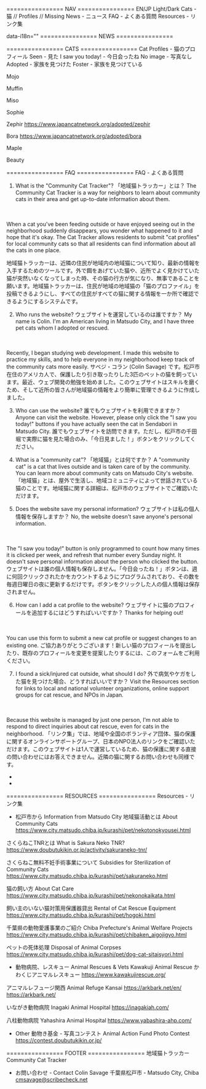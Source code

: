 ================ NAV ================
EN/JP
Light/Dark
Cats - 猫
// Profiles
// Missing
News - ニュース
FAQ - よくある質問
Resources - リンク集

data-i18n=""
================ NEWS ================


================ CATS ================
Cat Profiles - 猫のプロフィール 
Seen - 見た
I saw you today! - 今日会ったね
No image - 写真なし
Adopted - 家族を見つけた
Foster - 家族を見つけている

Mojo

Muffin

Miso

Sophie

Zephir
https://www.japancatnetwork.org/adopted/zephir

Bora
https://www.japancatnetwork.org/adopted/bora

Maple

Beauty

================ FAQ ================
FAQ - よくある質問


1. What is the "Community Cat Tracker"?
「地域猫トラッカー」とは？
The Community Cat Tracker is a way for neighbors to learn about community cats in their area and get up-to-date information about them.
</br>
</br>
When a cat you've been feeding outside or have enjoyed seeing out in the neighborhood suddenly disappears, you wonder what happened to it and hope that it's okay. The Cat Tracker allows residents to submit "cat profiles" for local community cats so that all residents can find information about all the cats in one place. 

地域猫トラッカーは、近隣の住民が地域内の地域猫について知り、最新の情報を入手するためのツールです。外で餌をあげていた猫や、近所でよく見かけていた猫が突然いなくなってしまった時、その猫の行方が気になり、無事であることを願います。地域猫トラッカーは、住民が地域の地域猫の「猫のプロファイル」を投稿できるようにし、すべての住民がすべての猫に関する情報を一か所で確認できるようにするシステムです。

2. Who runs the website?
ウェブサイトを運営しているのは誰ですか？
My name is Colin. I'm an American living in Matsudo City, and I have three pet cats whom I adopted or rescued.
</br>
</br>
Recently, I began studying web development. I made this website to practice my skills, and to help everyone in my neighborhood keep track of the community cats more easily. 
サベジ・コラン (Colin Savage) です。松戸市在住のアメリカ人で、保護したり引き取ったりした3匹のペットの猫を飼っています。最近、ウェブ開発の勉強を始めました。このウェブサイトはスキルを磨くため、そして近所の皆さんが地域猫の情報をより簡単に管理できるように作成しました。

3. Who can use the website?
誰でもウェブサイトを利用できますか？
Anyone can visit the website. However, please only click the "I saw you today!" buttons if you have actually seen the cat in Sendabori in Matsudo City.
誰でもウェブサイトを訪問できます。ただし、松戸市の千田堀で実際に猫を見た場合のみ、「今日見ました！」ボタンをクリックしてください。


4. What is a "community cat"?
「地域猫」とは何ですか？
A "community cat" is a cat that lives outside and is taken care of by the community. You can learn more about community cats on Matsudo City's website. 
「地域猫」とは、屋外で生活し、地域コミュニティによって世話されている猫のことです。地域猫に関する詳細は、松戸市のウェブサイトでご確認いただけます。

5. Does the website save my personal information?
ウェブサイトは私の個人情報を保存しますか？ 
No, the website doesn't save anyone's personal information.
</br>
</br>
The "I saw you today!" button is only programmed to count how many times it is clicked per week, and refresh that number every Sunday night. It doesn't save personal information about the person who clicked the button. 
ウェブサイトは誰の個人情報も保存しません。「今日会ったね！」ボタンは、週に何回クリックされたかをカウントするようにプログラムされており、その数を毎週日曜日の夜に更新するだけです。ボタンをクリックした人の個人情報は保存されません。

6. How can I add a cat profile to the website?
ウェブサイトに猫のプロフィールを追加するにはどうすればいいですか？
Thanks for helping out!
</br>
</br>
You can use this form to submit a new cat profile or suggest changes to an existing one. 
ご協力ありがとうございます！新しい猫のプロフィールを提出したり、既存のプロフィールを変更を提案したりするには、このフォームをご利用ください。

7. I found a sick/injured cat outside, what should I do?
外で病気やケガをした猫を見つけた場合、どうすればいいですか？
Visit the Resources section for links to local and national volunteer organizations, online support groups for cat rescue, and NPOs in Japan.
</br>
</br>
Because this website is managed by just one person, I'm not able to respond to direct inquiries about cat rescue, even for cats in the neighborhood. 
「リンク集」では、地域や全国のボランティア団体、猫の保護に関するオンラインサポートグループ、日本のNPO法人のリンクをご確認いただけます。このウェブサイトは1人で運営しているため、猫の保護に関する直接の問い合わせにはお答えできません。近隣の猫に関するお問い合わせも同様です。

* 

* 

================ RESOURCES ================
Resources - リンク集

* 松戸市から Information from Matsudo City
地域猫活動とは About Community Cats
https://www.city.matsudo.chiba.jp/kurashi/pet/nekotonokyousei.html

さくらねこTNRとは What is Sakura Neko TNR?
https://www.doubutukikin.or.jp/activity/sakuraneko-tnr/

さくらねこ無料不妊手術事業について Subsidies for Sterilization of Community Cats
https://www.city.matsudo.chiba.jp/kurashi/pet/sakuraneko.html

猫の飼い方 About Cat Care
https://www.city.matsudo.chiba.jp/kurashi/pet/nekonokaikata.html

飼い主のいない猫対策用保護器貸出 Rental of Cat Rescue Equipment
https://www.city.matsudo.chiba.jp/kurashi/pet/hogoki.html

千葉県の動物愛護事業のご紹介 Chiba Prefecture's Animal Welfare Projects
https://www.city.matsudo.chiba.jp/kurashi/pet/chibaken_aigojigyo.html

ペットの死体処理 Disposal of Animal Corpses
https://www.city.matsudo.chiba.jp/kurashi/pet/dog-cat-sitaisyori.html

* 動物病院、レスキュー Animal Rescues & Vets
Kawakuji Animal Rescue かわくじアニマルレスキュー
https://www.kawakujirescue.org/

アニマルレフュージ関西 Animal Refuge Kansai
https://arkbark.net/en/
https://arkbark.net/

いながき動物病院 Inagaki Animal Hospital
https://inagakiah.com/

八柱動物病院 Yahashira Animal Hospital
https://www.yabashira-ahp.com/



* Other
動物き基金 - 写真コンテスト Animal Action Fund Photo Contest
https://contest.doubutukikin.or.jp/

================ FOOTER ================
地域猫トラッカー
Community Cat Tracker

* お問い合わせ - Contact
Colin Savage
千葉県松戸市 - Matsudo City, Chiba
cmsavage@scribecheck.net


